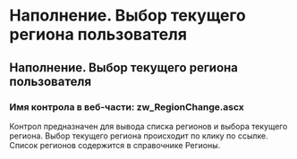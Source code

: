 ﻿---
description: 2.4.7
---
# Наполнение. Выбор текущего региона пользователя
## Наполнение. Выбор текущего региона пользователя
### Имя контрола в веб-части: zw_RegionChange.ascx
Контрол предназначен для вывода списка регионов и выбора текущего региона.
Выбор текущего региона происходит по клику по ссылке.
Список регионов содержится в справочнике Регионы.
